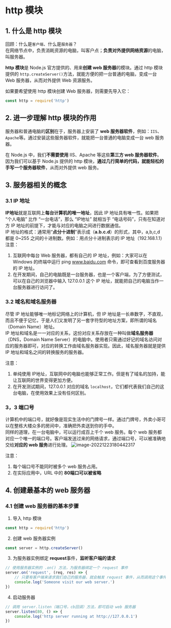 # http 模块
## 1. 什么是 http 模块
回顾：什么是`客户端`、什么是`服务器`？  
在网络节点中，负责消耗资源的电脑，叫客户点；**负责对外提供网络资源**的电脑，叫服务器。

**http 模块**是 Node.js 官方提供的、用来**创建 web 服务器**的模块。通过 http 模块提供的 `http.createServer()`方法，就能方便的把一台普通的电脑，变成一台 Web 服务器，从而对外提供 Web 资源服务。

如果要希望使用 http 模块创建 Web 服务器，则需要先导入它：
```js
const http = require('http')
```

## 2. 进一步理解 http 模块的作用
服务器和普通电脑的**区别**在于，服务器上安装了 **web 服务器软件**，例如：`IIS`、`Apache`等。通过安装这些服务器软件，就能把一台普通的电脑变成一台 web 服务器。

在 Node.js 中，我们**不需要使用** IIS、Apache 等这些**第三方 web 服务器软件**。因为我们可以基于 Node.js 提供的 http 模块，**通过几行简单的代码，就能轻松的手写一个服务器软件**，从而对外提供 web 服务。

## 3. 服务器相关的概念
### 3.1 IP 地址
**IP地址**就是互联网上**每台计算机的唯一地址**，因此 IP 地址具有唯一性。如果把 “个人电脑” 比作 “一台电话”，那么 “IP地址” 就相当于 “电话号码”，只有在知道对方 IP 地址的前提下，才能与对应的电脑之间进行数据通信。  
IP 地址的格式：通常用“**点分十进制**”表示成（**a.b.c.d**）的形式，其中，a,b,c,d 都是 0~255 之间的十进制数。例如：用点分十进制表示的 IP 地址（192.168.1.1）  
注意：
1. 互联网中每台 Web 服务器，都有自己的 IP 地址，例如：大家可以在 Windows 的终端中运行 ping www.baidu.com 命令，即可查看到百度服务器的 IP 地址。
2. 在开发期间，自己的电脑既是一台服务器，也是一个客户端，为了方便测试，可以在自己的浏览器中输入 127.0.0.1 这个 IP 地址，就能把自己的电脑当作一台服务器进行访问了。

### 3.2 域名和域名服务器
尽管 IP 地址能够唯一地标记网络上的计算机，但 IP 地址是一长串数字，不直观，而且不便于记忆，于是人们又发明了另一套字符型的地址方案，即所谓的域名（Domain Name）地址。  
IP 地址和域名是一一对应的关系，这份对应关系存放在一种叫做**域名服务器**（DNS，Domain Name Server）的电脑中。使用者只需通过好记的域名访问对应的服务器即可，对应的转换工作由域名服务器实现。因此，域名服务器就是提供 IP 地址和域名之间的转换服务的服务器。

注意：
1. 单纯使用 IP地址，互联网中的电脑也能够正常工作。但是有了域名的加持，能让互联网的世界变得更加方便。
2. 在开发测试期间，127.0.0.1 对应的域名 `localhost`，它们都代表我们自己的这台电脑，在使用效果上没有任何区别。

### 3，3 端口号
计算机中的端口号，就好像是现实生活中的门牌号一样。通过门牌号，外卖小哥可以在整栋大楼众多的房间中，准确把外卖送到你的手中。  
同样的道理，在一台电脑中，可以运行成百上千个 web 服务。每个 web 服务都对应一个唯一的端口号。客户端发送过来的网络请求，通过端口号，可以被准确地交给**对应的 web 服务**进行处理。
<img src="/markdownImgs/port.png" alt="image-20221223180442317" style="zoom:100%;cursor:zoom-in" data-fancybox="gallery"/>

注意：
1. 每个端口号不能同时被多个 web 服务占用。
2. 在实际应用中，URL 中的 **80端口可以被省略**

## 4. 创建最基本的 web 服务器

### 4.1 创建 web 服务器的基本步骤
1. 导入 http 模块
```js
const http = require('http')
```
2. 创建 web 服务器实例
```js
const server = http.createServer()
```
3. 为服务器实例绑定 **request**事件，**监听客户端的请求**
```js
// 使用服务器实例的 .on() 方法，为服务器绑定一个 request 事件
server.on('request', (req, res) => {
    // 只要有客户端来请求我们自己的服务器，就会触发 request 事件，从而调用这个事件处理函数
    console.log('Someone visit our web server.')
})
```
4. 启动服务器
```js
// 调用 server.listen（端口号，cb回调）方法，即可启动 web 服务器
server.listen(80, () => {
    console.log('http server running at http://127.0.0.1')
})
```
